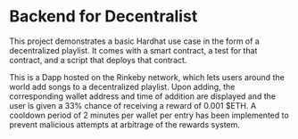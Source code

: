 # Backend for Decentralist

This project demonstrates a basic Hardhat use case in the form of a decentralized playlist. It comes with a smart contract, a test for that contract, and a script that deploys that contract.

This is a Dapp hosted on the Rinkeby network, which lets users around the world add songs to a decentralized playlist. Upon adding, the corresponding wallet address and time of addition are displayed and the user is given a 33% chance of receiving a reward of 0.001 $ETH. A cooldown period of 2 minutes per wallet per entry has been implemented to prevent malicious attempts at arbitrage of the rewards system.
